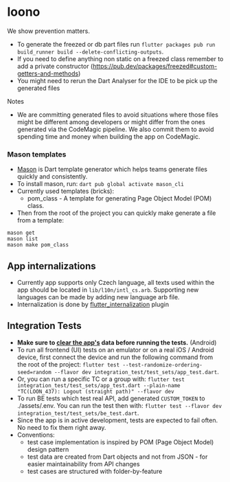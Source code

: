 # loono

We show prevention matters.

- To generate the freezed or db part files run `flutter packages pub run build_runner build --delete-conflicting-outputs`.
- If you need to define anything non static on a freezed class remember to add a private constructor (https://pub.dev/packages/freezed#custom-getters-and-methods)
- You might need to rerun the Dart Analyser for the IDE to be pick up the generated files

Notes

- We are committing generated files to avoid situations where those files might be different among
  developers or might differ from the ones generated via the CodeMagic pipeline. We also commit them to
  avoid spending time and money when building the app on CodeMagic.

### Mason templates
- [Mason](https://pub.dev/packages/mason_cli) is Dart template generator which helps teams generate files quickly and consistently.
- To install mason, run: `dart pub global activate mason_cli`
- Currently used templates (bricks):
    - pom_class - A template for generating Page Object Model (POM) class.
- Then from the root of the project you can quickly make generate a file from a template:
```
mason get
mason list
mason make pom_class
```

## App internalizations

- Currently app supports only Czech language, all texts used within the app should be located in `lib/l10n/intl_cs.arb`. Supporting new languages can be made by adding new language arb file.
- Internalization is done by [flutter_internalization](https://flutter.dev/docs/development/accessibility-and-localization/internationalization) plugin

## Integration Tests
- **Make sure to <ins>clear the app's</ins> data before running the tests.** (Android)
- To run all frontend (UI) tests on an emulator or on a real iOS / Android device, first connect the device and run the following command from the root of the project:
`flutter test --test-randomize-ordering-seed=random --flavor dev integration_test/test_sets/app_test.dart`.
- Or, you can run a specific TC or a group with:
`flutter test integration_test/test_sets/app_test.dart --plain-name "TC(LOON_437): Logout (straight path)" --flavor dev`
- To run BE tests which test real API, add generated `CUSTOM_TOKEN` to ./assets/.env. You can run the test then with: `flutter test --flavor dev integration_test/test_sets/be_test.dart`.
- Since the app is in active development, tests are expected to fail often. No need to fix them right away.
- Conventions:
    - test case implementation is inspired by POM (Page Object Model) design pattern
    - test data are created from Dart objects and not from JSON - for easier maintainability from API changes
    - test cases are structured with folder-by-feature